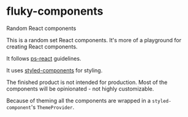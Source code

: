 # fluky-components
Random React components

This is a random set React components. It's more of a playground for creating React components.

It follows [ps-react](https://github.com/coryhouse/ps-react) guidelines.

It uses [styled-components](https://github.com/styled-components/styled-components) for styling.

The finished product is not intended for production. Most of the components will be opinionated - not highly customizable.

Because of theming all the components are wrapped in a `styled-component`'s `ThemeProvider`.
